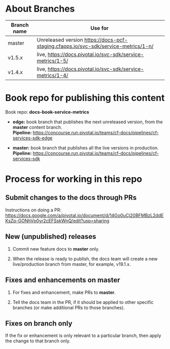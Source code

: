 
# About Branches

| Branch name     | Use for|
|-----------------| ------|
| master          | Unreleased version https://docs-pcf-staging.cfapps.io/svc-sdk/service-metrics/1-n/|
| v1.5.x         |live, https://docs.pivotal.io/svc-sdk/service-metrics/1-5/|
| v1.4.x         |live, https://docs.pivotal.io/svc-sdk/service-metrics/1-4/ |


# Book repo for publishing this content

Book repo: **docs-book-service-metrics**

* **edge:** book branch that publishes the next unreleased version, from the **master** content branch. <br>**Pipeline:** https://concourse.run.pivotal.io/teams/cf-docs/pipelines/cf-services-sdk-edge

* **master:** book branch that publishes all the live versions in production. <br>**Pipeline:** https://concourse.run.pivotal.io/teams/cf-docs/pipelines/cf-services-sdk

# Process for working in this repo

## Submit changes to the docs through PRs

Instructions on doing a PR: https://docs.google.com/a/pivotal.io/document/d/14Go0uCj20BFMBzL2ddEKsZp-GONhVp0yr2cEFSskWnQ/edit?usp=sharing

## New (unpublished) releases

1. Commit new feature docs to **master** only.

2. When the release is ready to publish, the docs team will create a new live/production branch from master, for example, v19.1.x.

## Fixes and enhancements on master

1. For fixes and enhancement, make PRs to **master**.

2. Tell the docs team in the PR, if it should be applied to other specific branches (or make additional PRs to those branches).

## Fixes on branch only

If the fix or enhancement is only relevant to a particular branch, then apply the change to that branch only.
